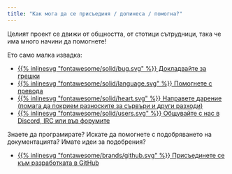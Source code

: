 ```yaml
---
title: "Как мога да се присъединя / допинеса / помогна?"
---
```


Целият проект се движи от общността, от стотици сътрудници, така че има много начини да помогнете!

Ето само малка извадка:

- [{{% inlinesvg "fontawesome/solid/bug.svg" %}} Докладвайте за грешки](https://github.com/Warzone2100/warzone2100/issues/new/choose)
- [{{% inlinesvg "fontawesome/solid/language.svg" %}} Помогнете с превода](https://github.com/Warzone2100/warzone2100/blob/master/doc/Translations.md#translating-warzone-2100)
- [{{% inlinesvg "fontawesome/solid/heart.svg" %}} Направете дарение (помага да покрием разноските за сървъри и други разходи)](http://donations.wz2100.net)
- [{{% inlinesvg "fontawesome/solid/users.svg" %}} Общувайте с нас в Discord, IRC или във форумите](/webchat)

Знаете да програмирате? Искате да помогнете с подобряването на документацията? Имате идеи за подобрения?

- [{{% inlinesvg "fontawesome/brands/github.svg" %}} Присъединете се към разработката в GitHub](https://github.com/Warzone2100/warzone2100)
